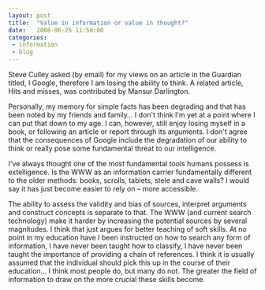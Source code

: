 ```yaml
---
layout: post
title:  "Value in information or value in thought?"
date:   2008-06-25 11:58:00
categories:
 - information
 - blog
---
```


Steve Culley asked (by email) for my views on an article in the Guardian
titled, I Google, therefore I am losing the ability to think. A related
article, Hits and misses, was contributed by Mansur Darlington.

Personally, my memory for simple facts has been degrading and that has been
noted by my friends and family… I don't think I'm yet at a point where I can
put that down to my age. I can, however, still enjoy losing myself in a book,
or following an article or report through its arguments. I don't agree that the
consequences of Google include the degradation of our ability to think or
really pose some fundamental threat to our intelligence.

I've always thought one of the most fundamental tools humans possess is
extelligence. Is the WWW as an information carrier fundamentally different to
the older methods: books, scrolls, tablets, stele and cave walls? I would say
it has just become easier to rely on – more accessible.

The ability to assess the validity and bias of sources, interpret arguments and
construct concepts is separate to that. The WWW (and current search technology)
make it harder by increasing the potential sources by several magnitudes. I
think that just argues for better teaching of soft skills. At no point in my
education have I been instructed on how to search any form of information, I
have never been taught how to classify, I have never been taught the importance
of providing a chain of references. I think it is usually assumed that the
individual should pick this up in the course of their education… I think most
people do, but many do not. The greater the field of information to draw on the
more crucial these skills become.
